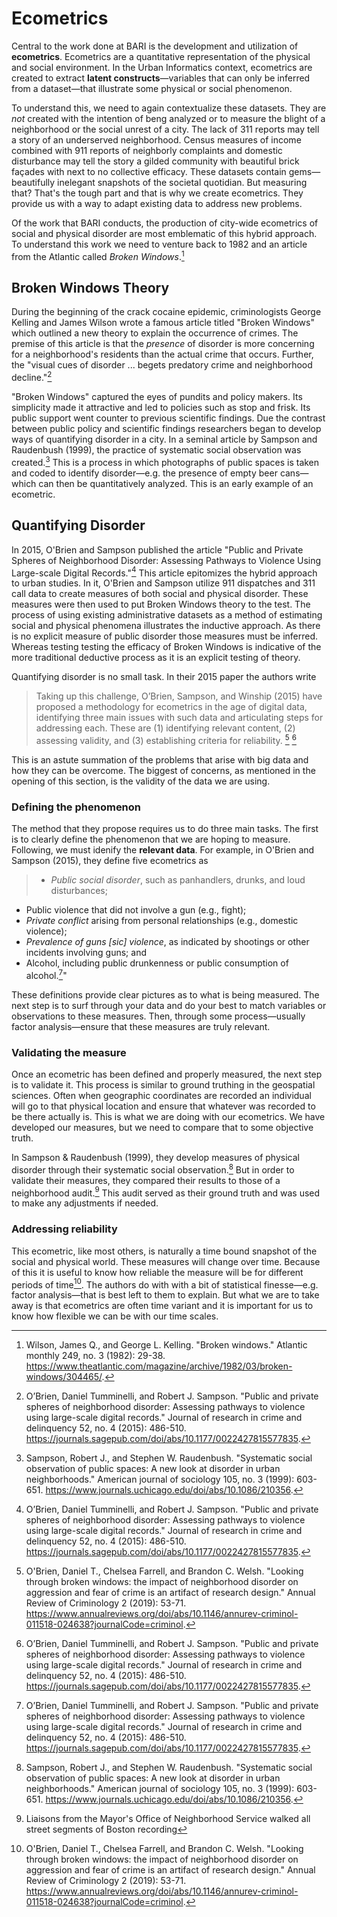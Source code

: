 # Ecometrics


Central to the work done at BARI is the development and utilization of  **ecometrics**. Ecometrics are a quantitative representation of the physical and social environment. In the Urban Informatics context, ecometrics are created to extract **latent constructs**—variables that can only be inferred from a dataset—that illustrate some physical or social phenomenon. 

To understand this, we need to again contextualize these datasets. They are _not_ created with the intention of beng analyzed or to measure the blight of a neighborhood or the social unrest of a city. The lack of 311 reports may tell a story of an underserved neighborhood. Census measures of income combined with 911 reports of neighborly complaints and domestic disturbance may tell the story a gilded community with beautiful brick façades with next to no collective efficacy. These datasets contain gems—beautifully inelegant snapshots of the societal quotidian. But measuring that? That's the tough part and that is why we create ecometrics. They provide us with a way to adapt existing data to address new problems.

Of the work that BARI conducts, the production of city-wide ecometrics of social and physical disorder are most emblematic of this hybrid approach. To understand this work we need to venture back to 1982 and an article from the Atlantic called _Broken Windows_.[^bw]

## Broken Windows Theory

During the beginning of the crack cocaine epidemic, criminologists George Kelling and James Wilson wrote a famous article titled "Broken Windows" which outlined a new theory to explain the occurrence of crimes. The premise of this article is that the _presence_ of disorder is more concerning for a neighborhood's residents than the actual crime that occurs. Further, the "visual cues of disorder ... begets predatory crime and neighborhood decline."[^obs15]

"Broken Windows" captured the eyes of pundits and policy makers. Its simplicity made it attractive and led to policies such as stop and frisk. Its public support went counter to previous scientific findings. Due the contrast between public policy and scientific findings researchers began to develop ways of quantifying disorder in a city. In a seminal article by Sampson and Raudenbush (1999), the practice of systematic social observation was created.[^samp1999] This is a process in which photographs of public spaces is taken and coded to identify disorder—e.g. the presence of empty beer cans—which can then be quantitatively analyzed. This is an early example of an ecometric. 

## Quantifying Disorder 

In 2015, O'Brien and Sampson published the article "Public and Private Spheres of Neighborhood Disorder: Assessing Pathways to Violence Using Large-scale Digital Records."[^obs15] This article epitomizes the hybrid approach to urban studies. In it, O'Brien and Sampson utilize 911 dispatches and 311 call data to create measures of both social and physical disorder. These measures were then used to put Broken Windows theory to the test. The process of using existing administrative datasets as a method of estimating social and physical phenomena illustrates the inductive approach. As there is no explicit measure of public disorder those measures must be inferred.  Whereas testing testing the efficacy of Broken Windows is indicative of the more traditional deductive process as it is an explicit testing of theory.

Quantifying disorder is no small task. In their 2015 paper the authors write 

> Taking up this challenge, O’Brien, Sampson, and Winship (2015) have proposed a methodology for ecometrics in the age of digital data, identifying three main issues with such data and articulating steps for addressing each. These are (1) identifying relevant content, (2) assessing validity, and (3) establishing criteria for reliability. [^winship15] [^obs15]

This is an astute summation of the problems that arise with big data and how they can be overcome. The biggest of concerns, as mentioned in the opening of this section, is the validity of the data we are using. 

### Defining the phenomenon

The method that they propose requires us to do three main tasks. The first is to clearly define the phenomenon that we are hoping to measure. Following, we must idenify the **relevant data**. For example, in O'Brien and Sampson (2015), they define five ecometrics as 


> * _Public social disorder_, such as panhandlers, drunks, and loud disturbances;
* Public violence that did not involve a gun (e.g., fight);
* _Private conflict_ arising from personal relationships (e.g., domestic
violence);
* _Prevalence of guns [sic] violence_, as indicated by shootings or other incidents involving guns; and
* Alcohol, including public drunkenness or public consumption of
alcohol.[^obs15]"

These definitions provide clear pictures as to what is being measured. The next step is to surf through your data and do your best to match variables or observations to these measures. Then, through some process—usually factor analysis—ensure that these measures are truly relevant. 

### Validating the measure 

Once an ecometric has been defined and properly measured, the next step is to validate it. This process is similar to ground truthing in the geospatial sciences. Often when geographic coordinates are recorded an individual will go to that physical location and ensure that whatever was recorded to be there actually is. This is what we are doing with our ecometrics. We have developed our measures, but we need to compare that to some objective truth. 

In Sampson & Raudenbush (1999), they develop measures of physical disorder through their systematic social observation.[^samp1999] But in order to validate their measures, they compared their results to those of a neighborhood audit.[^audit] This audit served as their ground truth and was used to make any adjustments if needed. 

### Addressing reliability

This ecometric, like most others, is naturally a time bound snapshot of the social and physical world. These measures will change over time. Because of this it is useful to know how reliable the measure will be for different periods of time[^winship15]. The authors do with with a bit of statistical finesse—e.g. factor analysis—that is best left to them to explain. But what we are to take away is that ecometrics are often time variant and it is important for us to know how flexible we can be with our time scales.


[^bw]: Wilson, James Q., and George L. Kelling. "Broken windows." Atlantic monthly 249, no. 3 (1982): 29-38. https://www.theatlantic.com/magazine/archive/1982/03/broken-windows/304465/.
[^obs15]: O’Brien, Daniel Tumminelli, and Robert J. Sampson. "Public and private spheres of neighborhood disorder: Assessing pathways to violence using large-scale digital records." Journal of research in crime and delinquency 52, no. 4 (2015): 486-510. https://journals.sagepub.com/doi/abs/10.1177/0022427815577835.
[^samp1999]: Sampson, Robert J., and Stephen W. Raudenbush. "Systematic social observation of public spaces: A new look at disorder in urban neighborhoods." American journal of sociology 105, no. 3 (1999): 603-651. https://www.journals.uchicago.edu/doi/abs/10.1086/210356.
[^winship15]: O'Brien, Daniel T., Chelsea Farrell, and Brandon C. Welsh. "Looking through broken windows: the impact of neighborhood disorder on aggression and fear of crime is an artifact of research design." Annual Review of Criminology 2 (2019): 53-71. https://www.annualreviews.org/doi/abs/10.1146/annurev-criminol-011518-024638?journalCode=criminol.
[^audit]: Liaisons from the Mayor's Office of Neighborhood Service walked all street segments of Boston recording
